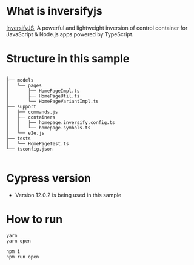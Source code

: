 # What is inversifyjs
[InversifyJS](https://inversify.io/), A powerful and lightweight inversion of control container
for JavaScript & Node.js apps powered by TypeScript.

# Structure in this sample

```
.
├── models
│   └── pages
│       ├── HomePageImpl.ts
│       ├── HomePageUtil.ts
│       └── HomePageVariantImpl.ts
├── support
│   ├── commands.js
│   ├── containers
│   │   ├── homepage.inversify.config.ts
│   │   └── homepage.symbols.ts
│   └── e2e.js
├── tests
│   └── HomePageTest.ts
└── tsconfig.json


```

# Cypress version
- Version 12.0.2 is being used in this sample

# How to run
```
yarn
yarn open
```

```
npm i
npm run open
```

